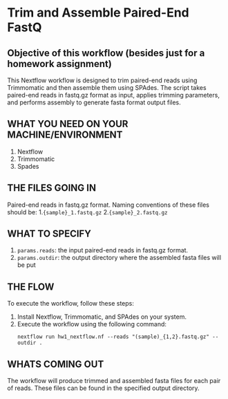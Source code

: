# Trim and Assemble Paired-End FastQ 

## Objective of this workflow (besides just for a homework assignment)
This Nextflow workflow is designed to trim paired-end reads using Trimmomatic and then assemble them using SPAdes. The script takes paired-end reads in fastq.gz format as input, applies trimming parameters, and performs assembly to generate fasta format output files.

## WHAT YOU NEED ON YOUR MACHINE/ENVIRONMENT
1. Nextflow
2. Trimmomatic
3. Spades

## THE FILES GOING IN
Paired-end reads in fastq.gz format. Naming conventions of these files should be:
1.`{sample}_1.fastq.gz`
2.`{sample}_2.fastq.gz`

## WHAT TO SPECIFY
1. `params.reads`: the input paired-end reads in fastq.gz format.
2. `params.outdir`: the output directory where the assembled fasta files will be put

## THE FLOW
To execute the workflow, follow these steps:
1. Install Nextflow, Trimmomatic, and SPAdes on your system.
2. Execute the workflow using the following command:
   ```
   nextflow run hw1_nextflow.nf --reads "(sample)_{1,2}.fastq.gz" --outdir .
   ```

## WHATS COMING OUT
The workflow will produce trimmed and assembled fasta files for each pair of reads. These files can be found in the specified output directory.
